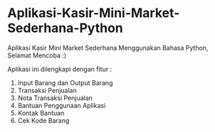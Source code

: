 # Aplikasi-Kasir-Mini-Market-Sederhana-Python
Aplikasi Kasir Mini Market Sederhana Menggunakan Bahasa Python, Selamat Mencoba :)

Aplikasi ini dilengkapi dengan fitur :
1. Input Barang dan Output Barang
2. Transaksi Penjualan
3. Nota Transaksi Penjualan
4. Bantuan Penggunaan Aplikasi
5. Kontak Bantuan
6. Cek Kode Barang

